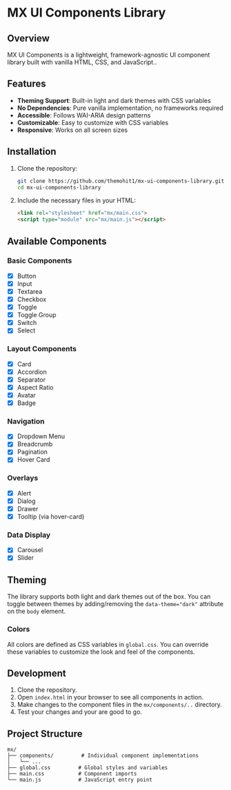 # MX UI Components Library

## Overview
MX UI Components is a lightweight, framework-agnostic UI component library built with vanilla HTML, CSS, and JavaScript..

## Features

- **Theming Support**: Built-in light and dark themes with CSS variables
- **No Dependencies**: Pure vanilla implementation, no frameworks required
- **Accessible**: Follows WAI-ARIA design patterns
- **Customizable**: Easy to customize with CSS variables
- **Responsive**: Works on all screen sizes

## Installation

1. Clone the repository:
   ```bash
   git clone https://github.com/themohit1/mx-ui-components-library.git
   cd mx-ui-components-library
   ```

2. Include the necessary files in your HTML:
   ```html
   <link rel="stylesheet" href="mx/main.css">
   <script type="module" src="mx/main.js"></script>
   ```

## Available Components

### Basic Components
- [x] Button
- [x] Input
- [x] Textarea
- [x] Checkbox
- [x] Toggle
- [x] Toggle Group
- [x] Switch
- [x] Select

### Layout Components
- [x] Card
- [x] Accordion
- [x] Separator
- [x] Aspect Ratio
- [x] Avatar
- [x] Badge

### Navigation
- [x] Dropdown Menu
- [x] Breadcrumb
- [x] Pagination
- [x] Hover Card

### Overlays
- [x] Alert
- [x] Dialog
- [x] Drawer
- [x] Tooltip (via hover-card)

### Data Display
- [x] Carousel
- [x] Slider

## Theming

The library supports both light and dark themes out of the box. You can toggle between themes by adding/removing the `data-theme="dark"` attribute on the `body` element.

### Colors
All colors are defined as CSS variables in `global.css`. You can override these variables to customize the look and feel of the components.

## Development

1. Clone the repository.
2. Open `index.html` in your browser to see all components in action.
3. Make changes to the component files in the `mx/components/..` directory.
4. Test your changes and your are good to go.

## Project Structure

```
mx/
├── components/         # Individual component implementations
│   └── ...
├── global.css         # Global styles and variables
├── main.css           # Component imports
└── main.js            # JavaScript entry point
```
